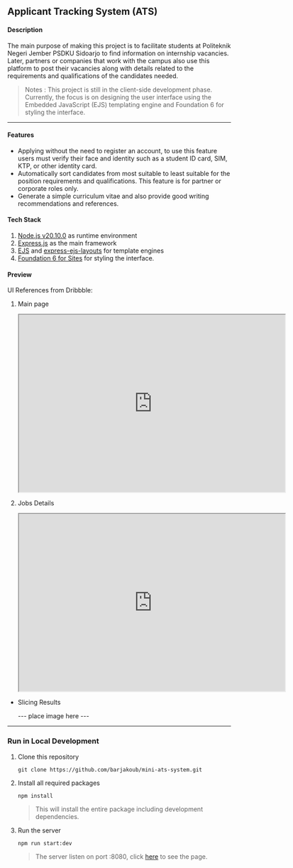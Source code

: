 ## Applicant Tracking System (ATS)

#### Description

The main purpose of making this project is to facilitate students at Politeknik Negeri Jember PSDKU Sidoarjo to find information on internship vacancies. Later, partners or companies that work with the campus also use this platform to post their vacancies along with details related to the requirements and qualifications of the candidates needed.

> Notes : This project is still in the client-side development phase. Currently, the focus is on designing the user interface using the Embedded JavaScript (EJS) templating engine and Foundation 6 for styling the interface.

---

#### Features

- Applying without the need to register an account, to use this feature users must verify their face and identity such as a student ID card, SIM, KTP, or other identity card.
- Automatically sort candidates from most suitable to least suitable for the position requirements and qualifications. This feature is for partner or corporate roles only.
- Generate a simple curriculum vitae and also provide good writing recommendations and references.

#### Tech Stack

1. [Node.js v20.10.0](https://www.npackd.org/p/org.nodejs.NodeJS/20.10) as runtime environment
2. [Express.js](https://expressjs.com/) as the main framework
3. [EJS](https://ejs.co/) and [express-ejs-layouts](https://github.com/Soarez/express-ejs-layouts#readme) for template engines
4. [Foundation 6 for Sites](https://get.foundation/index.html) for styling the interface.

#### Preview

UI References from Dribbble:

1. Main page

    <iframe src="https://dribbble.com/shots/17020938-Job-Search-Platform/attachments/12103013?mode=media" width="600" height="400"></iframe>

2. Jobs Details

    <iframe src="https://dribbble.com/shots/22777612-WerkLinker-Job-Finder-Job-Detail-Page" width="600" height="400"></iframe>

- Slicing Results

    --- place image here ---

---

### Run in Local Development

1. Clone this repository
    ```git
    git clone https://github.com/barjakoub/mini-ats-system.git
    ```
2. Install all required packages
    ```npm
    npm install
    ```
    > This will install the entire package including development dependencies.
3. Run the server
    ```npm
    npm run start:dev
    ```
    > The server listen on port :8080, click [here](http://localhost:8080) to see the page.